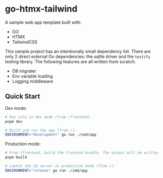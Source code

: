 # go-htmx-tailwind

A sample web app template built with:
- GO
- HTMX
- TailwindCSS

This sample project has an intentionally small dependency list. There are only 2 direct external Go dependencies: the sqlite driver and the `testify` testing library. The following features are all written from scratch:

- DB migrater
- Env variable loading
- Logging middleware


## Quick Start

Dev mode:
```bash
# Run vite in dev mode (from /frontend).
pnpm dev

# Build and run the app (from /).
ENVIRONMENT="development" go run ./cmd/app
```

Production mode:
```bash
# From /frontend, build the frontend bundle. The output will be written to frontend/dist/.
pnpm build

# Launch the GO server in production mode (from /).
ENVIRONMENT="release" go run ./cmd/app
```